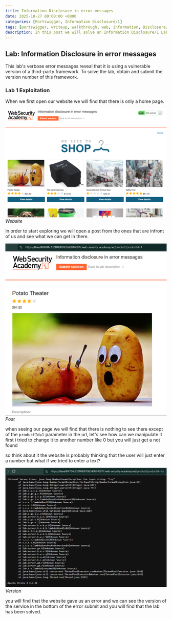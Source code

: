 ```yaml
---
title: Information Disclosure in error messages
date: 2025-10-27 00:00:00 +0800
categories: [Portswigger, Information Disclosure/1]
tags: [portswigger, writeup, walkthrough, web, information, Disclosure/1]     # TAG names should always be lowercase
description: In this post we will solve an Information Disclosure/1 Lab on portswigger, have fun reading.
---
```


## Lab: Information Disclosure in error messages

This lab's verbose error messages reveal that it is using a vulnerable version of a third-party framework. To solve the lab, obtain and submit the version number of this framework.

### Lab 1 Exploitation

When we first open our website we will find that there is only a home page.

![img-description](/assets/img/PortSwigger/Information_Disclosure/1/site.png)
_Website_

In order to start exploring we will open a post from the ones that are infront of us and see what we can get in there.

![img-description](/assets/img/PortSwigger/Information_Disclosure/1/post.png)
_Post_

when seeing our page we will find that there is nothing to see there except of the `productId=1` parameter in the url, let's see how can we manipulate it first i tried to change it to another number like 0 but you will just get a not found 

so think about it the website is probably thinking that the user will just enter a number but what if we tried to enter a text?

![img-description](/assets/img/PortSwigger/Information_Disclosure/1/error.png)
_Version_

you will find that the website gave us an error and we can see the version of the service in the bottom of the error submit and you will find that the lab has been solved.